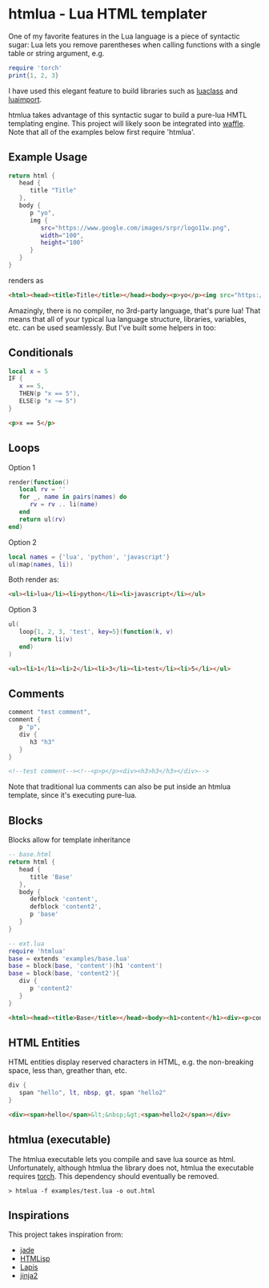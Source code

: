 # htmlua - Lua HTML templater

One of my favorite features in the Lua language is a piece of syntactic sugar: Lua lets you remove parentheses when calling functions with a single table or string argument, e.g.

```lua
require 'torch'
print{1, 2, 3}
```

I have used this elegant feature to build libraries such as [luaclass](https://github.com/benglard/luaclass) and [luaimport](https://github.com/benglard/luaimport).

htmlua takes advantage of this syntactic sugar to build a pure-lua HMTL templating engine. This project will likely soon be integrated into [waffle](https://github.com/benglard/waffle). Note that all of the examples below first require 'htmlua'.

## Example Usage

```lua
return html {
   head {
      title "Title"
   },
   body {
      p "yo",
      img {
         src="https://www.google.com/images/srpr/logo11w.png",
         width="100",
         height="100"
      }
   }
}
```

renders as

```html
<html><head><title>Title</title></head><body><p>yo</p><img src="https://www.google.com/images/srpr/logo11w.png"></body></html>
```

Amazingly, there is no compiler, no 3rd-party language, that's pure lua! That means that all of your typical lua language structure, libraries, variables, etc. can be used seamlessly. But I've built some helpers in too:

## Conditionals

```lua
local x = 5
IF {
   x == 5,
   THEN(p "x == 5"),
   ELSE(p "x ~= 5")
}
```

```html
<p>x == 5</p>
```

## Loops

Option 1

```lua
render(function()
   local rv = ''
   for _, name in pairs(names) do
      rv = rv .. li(name)
   end
   return ul(rv)
end)
```

Option 2

```lua
local names = {'lua', 'python', 'javascript'}
ul(map(names, li))
```

Both render as:

```html
<ul><li>lua</li><li>python</li><li>javascript</li></ul>
```

Option 3

```lua
ul(
   loop{1, 2, 3, 'test', key=5}(function(k, v)
      return li(v)
   end)
)
```

```html
<ul><li>1</li><li>2</li><li>3</li><li>test</li><li>5</li></ul>
```

## Comments

```lua
comment "test comment",
comment {
   p "p",
   div {
      h3 "h3"
   }
}
```

```html
<!--test comment--><!--<p>p</p><div><h3>h3</h3></div>-->
```

Note that traditional lua comments can also be put inside an htmlua template, since it's executing pure-lua.

## Blocks

Blocks allow for template inheritance

```lua
-- base.html
return html {
   head {
      title 'Base'
   },
   body {
      defblock 'content',
      defblock 'content2',
      p 'base'
   }
}
```

```lua
-- ext.lua
require 'htmlua'
base = extends 'examples/base.lua'
base = block(base, 'content')(h1 'content')
base = block(base, 'content2'){
   div {
      p 'content2'
   }
}
```

```html
<html><head><title>Base</title></head><body><h1>content</h1><div><p>content2</p></div><p>base</p></body></html>
```

## HTML Entities

HTML entities display reserved characters in HTML, e.g. the non-breaking space, less than, greather than, etc.

```lua
div {
   span "hello", lt, nbsp, gt, span "hello2"
}
```

```html
<div><span>hello</span>&lt;&nbsp;&gt;<span>hello2</span></div>
```

## htmlua (executable)

The htmlua executable lets you compile and save lua source as html. Unfortunately, although htmlua the library does not, htmlua the executable requires [torch](https://github.com/torch/torch7). This dependency should eventually be removed.

```
> htmlua -f examples/test.lua -o out.html
```

## Inspirations

This project takes inspiration from:
* [jade](http://jade-lang.com/)
* [HTMLisp](https://github.com/benglard/HTMLisp)
* [Lapis](http://leafo.net/lapis/reference/html_generation.html)
* [jinja2](http://jinja.pocoo.org/docs/dev/)